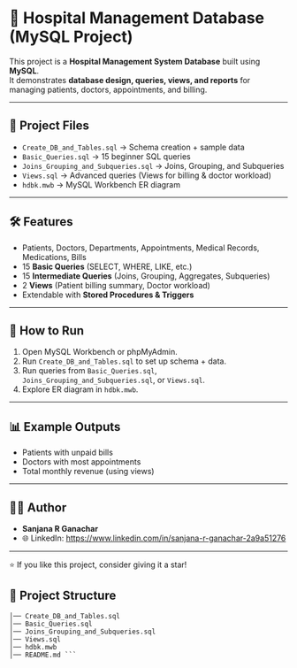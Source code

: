 # 🏥 Hospital Management Database (MySQL Project)

This project is a **Hospital Management System Database** built using **MySQL**.  
It demonstrates **database design, queries, views, and reports** for managing patients, doctors, appointments, and billing.

---

## 📂 Project Files
- `Create_DB_and_Tables.sql` → Schema creation + sample data  
- `Basic_Queries.sql` → 15 beginner SQL queries  
- `Joins_Grouping_and_Subqueries.sql` → Joins, Grouping, and Subqueries  
- `Views.sql` → Advanced queries (Views for billing & doctor workload)  
- `hdbk.mwb` → MySQL Workbench ER diagram  

---

## 🛠️ Features
- Patients, Doctors, Departments, Appointments, Medical Records, Medications, Bills  
- 15 **Basic Queries** (SELECT, WHERE, LIKE, etc.)  
- 15 **Intermediate Queries** (Joins, Grouping, Aggregates, Subqueries)  
- 2 **Views** (Patient billing summary, Doctor workload)  
- Extendable with **Stored Procedures & Triggers**  

---

## 🚀 How to Run
1. Open MySQL Workbench or phpMyAdmin.  
2. Run `Create_DB_and_Tables.sql` to set up schema + data.  
3. Run queries from `Basic_Queries.sql`, `Joins_Grouping_and_Subqueries.sql`, or `Views.sql`.  
4. Explore ER diagram in `hdbk.mwb`.  

---

## 📊 Example Outputs
- Patients with unpaid bills  
- Doctors with most appointments  
- Total monthly revenue (using views)  

---

## 👩‍💻 Author
- **Sanjana R Ganachar**  
- 🌐 LinkedIn: https://www.linkedin.com/in/sanjana-r-ganachar-2a9a51276  

---
⭐ If you like this project, consider giving it a star!

## 📂 Project Structure
```Hospital-DBMS-Project/
│── Create_DB_and_Tables.sql
│── Basic_Queries.sql
│── Joins_Grouping_and_Subqueries.sql
│── Views.sql 
│── hdbk.mwb
│── README.md ```
